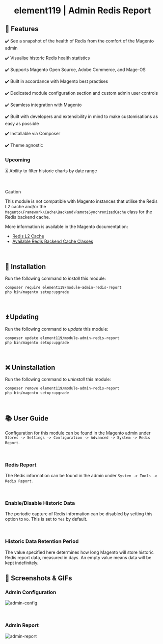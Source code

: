<div align="center">

<!-- Module Image Here -->

</div>

<h1 align="center">element119 | Admin Redis Report</h1>

## 📝 Features
✔️ See a snapshot of the health of Redis from the comfort of the Magento admin

✔️ Visualise historic Redis health statistics 

✔️ Supports Magento Open Source, Adobe Commerce, and Mage-OS

✔️ Built in accordance with Magento best practises

✔️ Dedicated module configuration section and custom admin user controls

✔️ Seamless integration with Magento

✔️ Built with developers and extensibility in mind to make customisations as easy as possible

✔️ Installable via Composer

✔️ Theme agnostic

### Upcoming
⏳ Ability to filter historic charts by date range

<br/>

> [!CAUTION]
> This module is not compatible with Magento instances that utilise the Redis L2 cache and/or the
> `Magento\Framework\Cache\Backend\RemoteSynchronizedCache` class for the Redis backend cache.
> 
> More information is available in the Magento documentation:
> - [Redis L2 Cache](https://experienceleague.adobe.com/en/docs/commerce-operations/implementation-playbook/best-practices/planning/redis-service-configuration#configure-redis-l2-cache)
> - [Available Redis Backend Cache Classes](https://experienceleague.adobe.com/en/docs/commerce-cloud-service/user-guide/configure/env/stage/variables-deploy#redis_backend)

<br/>

## 🔌 Installation
Run the following command to *install* this module:
```bash
composer require element119/module-admin-redis-report
php bin/magento setup:upgrade
```

<br/>

## ⏫ Updating
Run the following command to *update* this module:
```bash
composer update element119/module-admin-redis-report
php bin/magento setup:upgrade
```

<br/>

## ❌ Uninstallation
Run the following command to *uninstall* this module:
```bash
composer remove element119/module-admin-redis-report
php bin/magento setup:upgrade
```

<br/>

## 📚 User Guide
Configuration for this module can be found in the Magento admin under `Stores -> Settings -> Configuration -> Advanced
-> System -> Redis Report`.

<br>

### Redis Report
The Redis information can be found in the admin under `System -> Tools -> Redis Report`.

<br>

### Enable/Disable Historic Data
The periodic capture of Redis information can be disabled by setting this option to `No`. This is set to `Yes` by
default.

<br>

### Historic Data Retention Period
The value specified here determines how long Magento will store historic Redis report data, measured in days.
An empty value means data will be kept indefinitely.

## 📸 Screenshots & GIFs
### Admin Configuration
![admin-config](https://github.com/element119/module-admin-redis-report/assets/40261741/853aea10-d995-4cb1-a4d7-9dc7cdccafd3)

<br>

### Admin Report
![admin-report](https://github.com/element119/module-admin-redis-report/assets/40261741/5015905d-fb0d-40fe-99f5-b5ec29b207ee)
